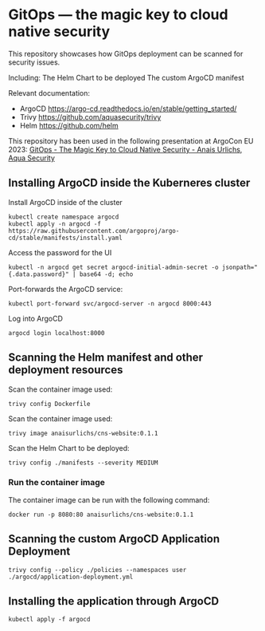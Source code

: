 # GitOps — the magic key to cloud native security

This repository showcases how GitOps deployment can be scanned for security issues.

Including:
The Helm Chart to be deployed
The custom ArgoCD manifest

Relevant documentation:
* ArgoCD https://argo-cd.readthedocs.io/en/stable/getting_started/
* Trivy https://github.com/aquasecurity/trivy
* Helm https://github.com/helm 

This repository has been used in the following presentation at ArgoCon EU 2023:
[GitOps - The Magic Key to Cloud Native Security - Anais Urlichs, Aqua Security](https://youtu.be/nGcvPAQdpVg)

## Installing ArgoCD inside the Kuberneres cluster

Install ArgoCD inside of the cluster

```
kubectl create namespace argocd
kubectl apply -n argocd -f https://raw.githubusercontent.com/argoproj/argo-cd/stable/manifests/install.yaml
```

Access the password for the UI
```
kubectl -n argocd get secret argocd-initial-admin-secret -o jsonpath="{.data.password}" | base64 -d; echo
```

Port-forwards the ArgoCD service:
```
kubectl port-forward svc/argocd-server -n argocd 8000:443
```

Log into ArgoCD
```
argocd login localhost:8000
```

## Scanning the Helm manifest and other deployment resources

Scan the container image used:
```
trivy config Dockerfile
```

Scan the container image used:
```
trivy image anaisurlichs/cns-website:0.1.1
```

Scan the Helm Chart to be deployed:
```
trivy config ./manifests --severity MEDIUM
```

### Run the container image

The container image can be run with the following command:

```
docker run -p 8080:80 anaisurlichs/cns-website:0.1.1
```

## Scanning the custom ArgoCD Application Deployment

```
trivy config --policy ./policies --namespaces user ./argocd/application-deployment.yml
```

## Installing the application through ArgoCD

```
kubectl apply -f argocd
```



